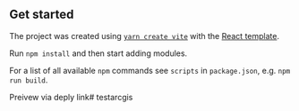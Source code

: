 ## Get started

The project was created using [`yarn create vite`](https://vitejs.dev/guide/#scaffolding-your-first-vite-project) with the [React template](https://github.com/vitejs/vite/tree/main/packages/create-vite/template-react).

Run `npm install` and then start adding modules.

For a list of all available `npm` commands see `scripts` in `package.json`, e.g. `npm run build`.

Preivew via deply link# testarcgis
